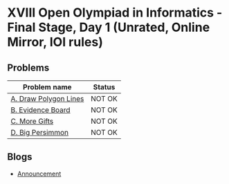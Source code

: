 # XVIII Open Olympiad in Informatics - Final Stage, Day 1 (Unrated, Online Mirror, IOI rules)

## Problems

|Problem name|Status|
|------------|---------|
| [A. Draw Polygon Lines](problems/A._Draw_Polygon_Lines.md)|NOT OK|
| [B. Evidence Board](problems/B._Evidence_Board.md)|NOT OK|
| [C. More Gifts](problems/C._More_Gifts.md)|NOT OK|
| [D. Big Persimmon](problems/D._Big_Persimmon.md)|NOT OK|
## Blogs

- [Announcement](blogs/Announcement.md)
